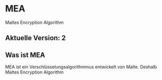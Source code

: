 # MEA
Maltes Encryption Algorithm

## Aktuelle Version: 2

## Was ist MEA
MEA ist ein Verschlüsselungsalgorithmmus entwickelt von Malte. Deshalb Maltes Encryption Algorithm
